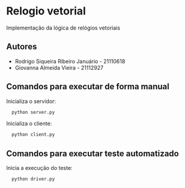 
# Relogio vetorial

Implementação da lógica de relógios vetoriais



## Autores

- Rodrigo Siqueira Ribeiro Januário - 21110618
- Giovanna Almeida Vieira - 21112927


## Comandos para executar de forma manual

Inicializa o servidor:

```bash
  python server.py
```
Inicializa o cliente:

```bash
  python client.py
```

## Comandos para executar teste automatizado

Inicia a execução do teste:

```bash
  python driver.py
```
